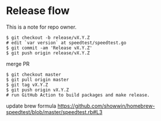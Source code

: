 # Release flow

This is a note for repo owner.

```bach
$ git checkout -b release/vX.Y.Z
# edit `var version` at speedtest/speedtest.go
$ git commit -am 'Release vX.Y.Z'
$ git push origin release/vX.Y.Z
```

merge PR

```bach
$ git checkout master
$ git pull origin master
$ git tag vX.Y.Z
$ git push origin vX.Y.Z
# run GitHub Action to build packages and make release.
```

update brew formula
https://github.com/showwin/homebrew-speedtest/blob/master/speedtest.rb#L3
